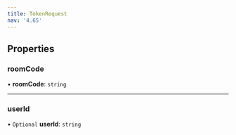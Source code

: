 ```yaml
---
title: TokenRequest
nav: '4.65'
---
```


## Properties

### roomCode

• **roomCode**: `string`

---

### userId

• `Optional` **userId**: `string`

